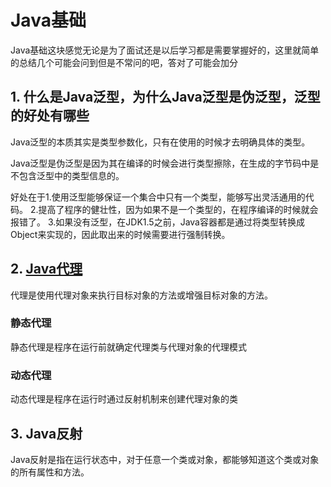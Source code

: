 # Java基础

Java基础这块感觉无论是为了面试还是以后学习都是需要掌握好的，这里就简单的总结几个可能会问到但是不常问的吧，答对了可能会加分

## 1. 什么是Java泛型，为什么Java泛型是伪泛型，泛型的好处有哪些
Java泛型的本质其实是类型参数化，只有在使用的时候才去明确具体的类型。

Java泛型是伪泛型是因为其在编译的时候会进行类型擦除，在生成的字节码中是不包含泛型中的类型信息的。

好处在于1.使用泛型能够保证一个集合中只有一个类型，能够写出灵活通用的代码。
2.提高了程序的健壮性，因为如果不是一个类型的，在程序编译的时候就会报错了。
3.如果没有泛型，在JDK1.5之前，Java容器都是通过将类型转换成Object来实现的，因此取出来的时候需要进行强制转换。

## 2. [Java代理](https://blog.csdn.net/fangqun663775/article/details/78960545)
代理是使用代理对象来执行目标对象的方法或增强目标对象的方法。

### 静态代理
静态代理是程序在运行前就确定代理类与代理对象的代理模式

### 动态代理
动态代理是程序在运行时通过反射机制来创建代理对象的类

## 3. Java反射

Java反射是指在运行状态中，对于任意一个类或对象，都能够知道这个类或对象的所有属性和方法。
